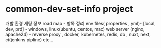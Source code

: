 # common-dev-set-info project
  개발 환경 세팅 정보 
  road map - 항목 정리 
  env files( properties , yml)- [local, dev, prd] - windows, linux(ubuntu, centos, mac) 
  web server (nginx, apache24) - reverse proxy , 
  docker, 
  kubernetes, 
  redis, 
  db , 
  nuxt, 
  next, 
  ci(jenkins pipline)
  etc...

